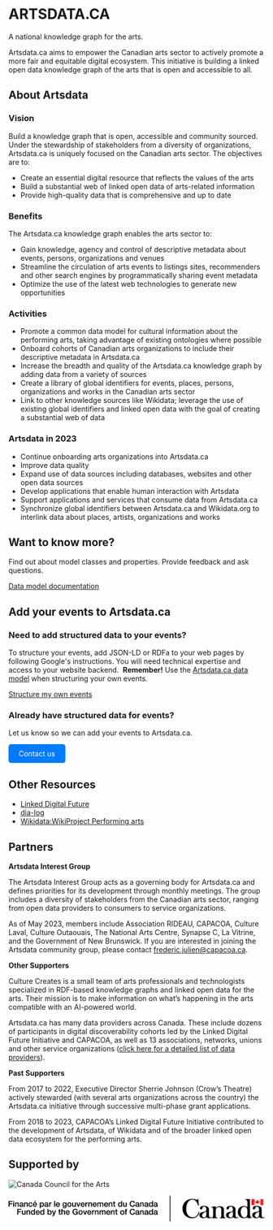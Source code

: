 # ARTSDATA.CA

A national knowledge graph for the arts.

Artsdata.ca aims to empower the Canadian arts sector to actively promote a more fair and equitable digital ecosystem. This initiative is building a linked open data knowledge graph of the arts that is open and accessible to all.

## About Artsdata

### Vision

Build a knowledge graph that is open, accessible and community sourced. Under the stewardship of stakeholders from a diversity of organizations, Artsdata.ca is uniquely focused on the Canadian arts sector. The objectives are to:

- Create an essential digital resource that reflects the values of the arts
- Build a substantial web of linked open data of arts-related information
- Provide high-quality data that is comprehensive and up to date

### Benefits

The Artsdata.ca knowledge graph enables the arts sector to:

- Gain knowledge, agency and control of descriptive metadata about events, persons, organizations and venues
- Streamline the circulation of arts events to listings sites, recommenders and other search engines by programmatically sharing event metadata
- Optimize the use of the latest web technologies to generate new opportunities

### Activities

- Promote a common data model for cultural information about the performing arts, taking advantage of existing ontologies where possible
- Onboard cohorts of Canadian arts organizations to include their descriptive metadata in Artsdata.ca
- Increase the breadth and quality of the Artsdata.ca knowledge graph by adding data from a variety of sources
- Create a library of global identifiers for events, places, persons, organizations and works in the Canadian arts sector
- Link to other knowledge sources like Wikidata; leverage the use of existing global identifiers and linked open data with the goal of creating a substantial web of data

### Artsdata in 2023

- Continue onboarding arts organizations into Artsdata.ca
- Improve data quality
- Expand use of data sources including databases, websites and other open data sources
- Develop applications that enable human interaction with Artsdata
- Support applications and services that consume data from Artsdata.ca
- Synchronize global identifiers between Artsdata.ca and Wikidata.org to interlink data about places, artists, organizations and works


## Want to know more?

Find out about model classes and properties. Provide feedback and ask questions.

[Data model documentation](https://culturecreates.github.io/artsdata-data-model/)


## Add your events to Artsdata.ca

### Need to add structured data to your events?

To structure your events, add JSON-LD or RDFa to your web pages by following Google's instructions. You will need technical expertise and access to your website backend. 
**Remember!** Use the [Artsdata.ca data model](https://culturecreates.github.io/artsdata-data-model/) when structuring your own events.

[Structure my own events](https://developers.google.com/search/docs/data-types/event?utm_source=devtools)

### Already have structured data for events?

Let us know so we can add your events to Artsdata.ca.


<!-- HTML button-like link -->
<a href="mailto:support@culturecreates.com?subject=Artsdata.ca%20participation&body=My%20website%20has%20structured%20data.%20Please%20add%20it%20to%20artsdata.ca." style="display: inline-block; padding: 10px 20px; color: white; background-color: #007BFF; text-decoration: none; border-radius: 5px;">Contact us</a>

## Other Resources

- [Linked Digital Future](https://linkeddigitalfuture.ca/)
- [dia-log](https://dia-log.ca)
- [Wikidata:WikiProject Performing arts](https://www.wikidata.org/wiki/Wikidata:WikiProject_Performing_arts)

## Partners

**Artsdata Interest Group**

The Artsdata Interest Group acts as a governing body for Artsdata.ca and defines priorities for its development through monthly meetings. The group includes a diversity of stakeholders from the Canadian arts sector, ranging from open data providers to consumers to service organizations.

As of May 2023, members include Association RIDEAU, CAPACOA, Culture Laval, Culture Outaouais, The National Arts Centre, Synapse C, La Vitrine, and the Government of New Brunswick. If you are interested in joining the Artsdata community group, please contact frederic.julien@capacoa.ca.

**Other Supporters**

Culture Creates is a small team of arts professionals and technologists specialized in RDF-based knowledge graphs and linked open data for the arts. Their mission is to make information on what’s happening in the arts compatible with an AI-powered world.

Artsdata.ca has many data providers across Canada. These include dozens of participants in digital discoverability cohorts led by the Linked Digital Future Initiative and CAPACOA, as well as 13 associations, networks, unions and other service organizations ([click here for a detailed list of data providers](https://docs.google.com/document/d/1MVA6RuX7MEk_ceF3NhiLoZISAj4FtWgPyW1aeDBQpDw/edit#heading=h.78r7woizu9fe)).

**Past Supporters**

From 2017 to 2022, Executive Director Sherrie Johnson (Crow’s Theatre) actively stewarded (with several arts organizations across the country) the Artsdata.ca initiative through successive multi-phase grant applications.

From 2018 to 2023, CAPACOA’s Linked Digital Future Initiative contributed to the development of Artsdata, of Wikidata and of the broader linked open data ecosystem for the performing arts.

## Supported by

![Canada Council for the Arts](https://canadacouncil.ca/-/media/Images/CCA/Design_Elements/Logos/CCFA-logo-full-en.svg?la=en&hash=F297C9D9740B613B144255DF6A5FDE48869615EC)

![Funded by the Government of Canada.](images/2li_FrEn_Wordmark_C.png)